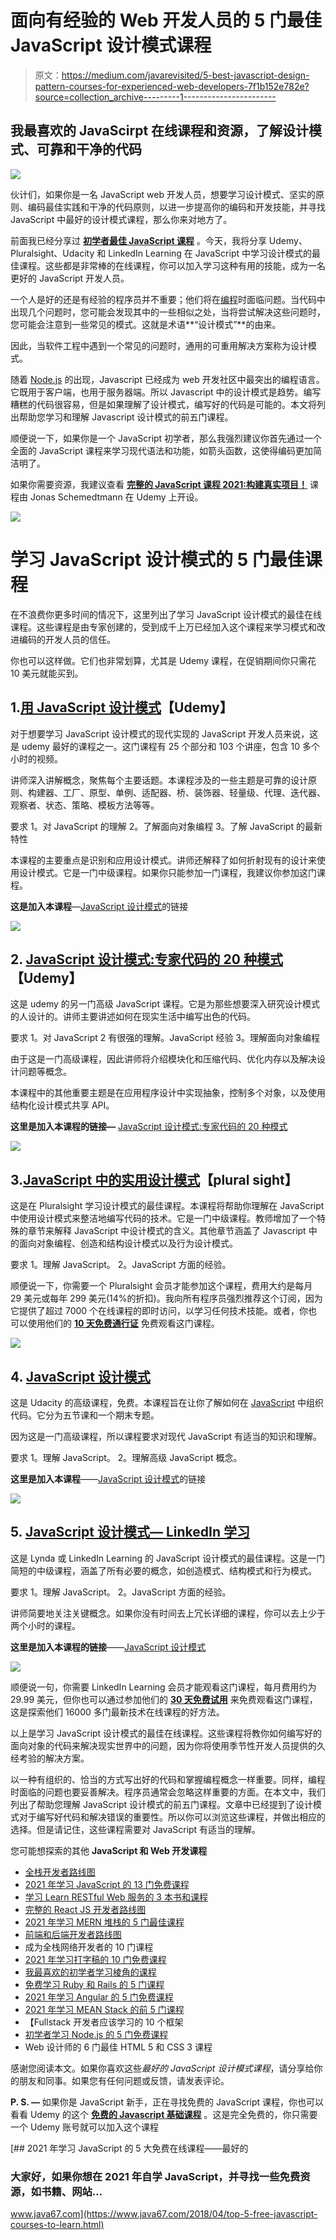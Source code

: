 # 面向有经验的 Web 开发人员的 5 门最佳 JavaScript 设计模式课程

> 原文：<https://medium.com/javarevisited/5-best-javascript-design-pattern-courses-for-experienced-web-developers-7f1b152e782e?source=collection_archive---------1----------------------->

## 我最喜欢的 JavaScirpt 在线课程和资源，了解设计模式、可靠和干净的代码

[![](img/36c8b4d01a897e4858442f64321adac7.png)](https://click.linksynergy.com/deeplink?id=JVFxdTr9V80&mid=39197&murl=https%3A%2F%2Fwww.udemy.com%2Fcourse%2Fdesign-patterns-javascript%2F)

伙计们，如果你是一名 JavaScript web 开发人员，想要学习设计模式、坚实的原则、编码最佳实践和干净的代码原则，以进一步提高你的编码和开发技能，并寻找 JavaScript 中最好的设计模式课程，那么你来对地方了。

前面我已经分享过 [**初学者最佳 JavaScript 课程**](/javarevisited/10-best-online-courses-to-learn-javascript-in-2020-af5ed0801645) 。今天，我将分享 Udemy、Pluralsight、Udacity 和 LinkedIn Learning 在 JavaScript 中学习设计模式的最佳课程。这些都是非常棒的在线课程，你可以加入学习这种有用的技能，成为一名更好的 JavaScript 开发人员。

一个人是好的还是有经验的程序员并不重要；他们将在[编程](/javarevisited/10-free-python-tutorials-and-courses-from-google-microsoft-and-coursera-for-beginners-96b9ad20b4e6)时面临问题。当代码中出现几个问题时，您可能会发现其中的一些相似之处，当将尝试解决这些问题时，您可能会注意到一些常见的模式。这就是术语**“设计模式”**的由来。

因此，当软件工程中遇到一个常见的问题时，通用的可重用解决方案称为设计模式。

随着 [Node.js](/javarevisited/top-10-online-courses-to-learn-node-js-in-depth-8ef0e31ca139) 的出现，Javascript 已经成为 web 开发社区中最突出的编程语言。它既用于客户端，也用于服务器端。所以 Javascript 中的设计模式是趋势。编写糟糕的代码很容易，但是如果理解了设计模式，编写好的代码是可能的。本文将列出帮助您学习和理解 Javascript 设计模式的前五门课程。

顺便说一下，如果你是一个 JavaScript 初学者，那么我强烈建议你首先通过一个全面的 JavaScript 课程来学习现代语法和功能，如箭头函数，这使得编码更加简洁明了。

如果你需要资源，我建议查看 [**完整的 JavaScript 课程 2021:构建真实项目！**](https://click.linksynergy.com/deeplink?id=JVFxdTr9V80&mid=39197&murl=https%3A%2F%2Fwww.udemy.com%2Fcourse%2Fthe-complete-javascript-course%2F) 课程由 Jonas Schemedtmann 在 Udemy 上开设。

[![](img/6185bde172778cda02ab6f0b3fd0728f.png)](https://click.linksynergy.com/deeplink?id=JVFxdTr9V80&mid=39197&murl=https%3A%2F%2Fwww.udemy.com%2Fcourse%2Fthe-complete-javascript-course%2F)

# 学习 JavaScript 设计模式的 5 门最佳课程

在不浪费你更多时间的情况下，这里列出了学习 JavaScript 设计模式的最佳在线课程。这些课程是由专家创建的，受到成千上万已经加入这个课程来学习模式和改进编码的开发人员的信任。

你也可以这样做。它们也非常划算，尤其是 Udemy 课程，在促销期间你只需花 10 美元就能买到。

## 1.[用 JavaScript 设计模式](https://click.linksynergy.com/deeplink?id=JVFxdTr9V80&mid=39197&murl=https%3A%2F%2Fwww.udemy.com%2Fcourse%2Fdesign-patterns-javascript%2F)【Udemy】

对于想要学习 JavaScript 设计模式的现代实现的 JavaScript 开发人员来说，这是 udemy 最好的课程之一。这门课程有 25 个部分和 103 个讲座，包含 10 多个小时的视频。

讲师深入讲解概念，聚焦每个主要话题。本课程涉及的一些主题是可靠的设计原则、构建器、工厂、原型、单例、适配器、桥、装饰器、轻量级、代理、迭代器、观察者、状态、策略、模板方法等等。

要求
1。对 JavaScript 的理解
2。了解面向对象编程
3。了解 JavaScript 的最新特性

本课程的主要重点是识别和应用设计模式。讲师还解释了如何折射现有的设计来使用设计模式。它是一门中级课程。如果你只能参加一门课程，我建议你参加这门课程。

**这是加入本课程**—[JavaScript 设计模式](https://click.linksynergy.com/deeplink?id=JVFxdTr9V80&mid=39197&murl=https%3A%2F%2Fwww.udemy.com%2Fcourse%2Fdesign-patterns-javascript%2F)的链接

[![](img/b61f460c53e140ee3d5e0e1c688c76bb.png)](https://click.linksynergy.com/deeplink?id=JVFxdTr9V80&mid=39197&murl=https%3A%2F%2Fwww.udemy.com%2Fcourse%2Fdesign-patterns-javascript%2F)

## 2. [JavaScript 设计模式:专家代码的 20 种模式](https://click.linksynergy.com/deeplink?id=JVFxdTr9V80&mid=39197&murl=https%3A%2F%2Fwww.udemy.com%2Fcourse%2Fjavascript-design-patterns-20-patterns-for-expert-code%2F)【Udemy】

这是 udemy 的另一门高级 JavaScript 课程。它是为那些想要深入研究设计模式的人设计的。讲师主要讲述如何在现实生活中编写出色的代码。

要求
1。对 JavaScript
2 有很强的理解。JavaScript 经验
3。理解面向对象编程

由于这是一门高级课程，因此讲师将介绍模块化和压缩代码、优化内存以及解决设计问题等概念。

本课程中的其他重要主题是在应用程序设计中实现抽象，控制多个对象，以及使用结构化设计模式共享 API。

**这里是加入本课程的链接—** [JavaScript 设计模式:专家代码的 20 种模式](https://click.linksynergy.com/deeplink?id=JVFxdTr9V80&mid=39197&murl=https%3A%2F%2Fwww.udemy.com%2Fcourse%2Fjavascript-design-patterns-20-patterns-for-expert-code%2F)

[![](img/2cb6d8d2d90f232d561e26139ef7f4c7.png)](https://click.linksynergy.com/deeplink?id=JVFxdTr9V80&mid=39197&murl=https%3A%2F%2Fwww.udemy.com%2Fcourse%2Fjavascript-design-patterns-20-patterns-for-expert-code%2F)

## 3.[JavaScript 中的实用设计模式](https://pluralsight.pxf.io/c/1193463/424552/7490?u=https%3A%2F%2Fwww.pluralsight.com%2Fjavascript-practical-design-patterns)【plural sight】

这是在 Pluralsight 学习设计模式的最佳课程。本课程将帮助你理解在 JavaScript 中使用设计模式来整洁地编写代码的技术。它是一门中级课程。教师增加了一个特殊的章节来解释 JavaScript 中设计模式的含义。其他章节涵盖了 Javascript 中的面向对象编程、创造和结构设计模式以及行为设计模式。

要求
1。理解 JavaScript。
2。JavaScript 方面的经验。

顺便说一下，你需要一个 Pluralsight 会员才能参加这个课程，费用大约是每月 29 美元或每年 299 美元(14%的折扣)。我向所有程序员强烈推荐这个订阅，因为它提供了超过 7000 个在线课程的即时访问，以学习任何技术技能。或者，你也可以使用他们的 [**10 天免费通行证**](https://pluralsight.pxf.io/c/1193463/424552/7490?u=https%3A%2F%2Fwww.pluralsight.com%2Flearn) 免费观看这门课程。

[![](img/a08aa829779c561399de5bd569c50e82.png)](https://pluralsight.pxf.io/c/1193463/424552/7490?u=https%3A%2F%2Fwww.pluralsight.com%2Fjavascript-practical-design-patterns)

## 4. [JavaScript 设计模式](https://www.udacity.com/course/javascript-design-patterns--ud989)

这是 Udacity 的高级课程，免费。本课程旨在让你了解如何在 [JavaScript](/javarevisited/10-best-online-courses-to-learn-javascript-in-2020-af5ed0801645) 中组织代码。它分为五节课和一个期末专题。

因为这是一门高级课程，所以课程要求对现代 JavaScript 有适当的知识和理解。

要求
1。理解 JavaScript。
2。理解高级 JavaScript 概念。

**这里是加入本课程**——[JavaScript 设计模式](https://www.udacity.com/course/javascript-design-patterns--ud989)的链接

[![](img/b54d9da2a1c7a0d10e91a78f6a058b5f.png)](https://www.udacity.com/course/javascript-design-patterns--ud989)

## 5. [JavaScript 设计模式— LinkedIn 学习](http://linkedin-learning.pxf.io/c/1193463/449670/8005?u=https%3A%2F%2Fwww.linkedin.com%2Flearning%2Fjavascript-patterns-2)

这是 Lynda 或 LinkedIn Learning 的 JavaScript 设计模式的最佳课程。这是一门简短的中级课程，涵盖了所有必要的概念，如创造模式、结构模式和行为模式。

要求
1。理解 JavaScript。
2。JavaScript 方面的经验。

讲师简要地关注关键概念。如果你没有时间去上冗长详细的课程，你可以去上少于两个小时的课程。

**这里是加入本课程的链接**——[JavaScript 设计模式](http://linkedin-learning.pxf.io/c/1193463/449670/8005?u=https%3A%2F%2Fwww.linkedin.com%2Flearning%2Fjavascript-patterns-2)

[![](img/1162fdb448e6281902fbcb5daee238a2.png)](http://linkedin-learning.pxf.io/c/1193463/449670/8005?u=https%3A%2F%2Fwww.linkedin.com%2Flearning%2Fjavascript-patterns-2)

顺便说一句，你需要 LinkedIn Learning 会员才能观看这门课程，每月费用约为 29.99 美元，但你也可以通过参加他们的 [**30 天免费试用**](http://linkedin-learning.pxf.io/c/1193463/449670/8005?u=https%3A%2F%2Fwww.linkedin.com%2Flearning%2Fsubscription%2Fproducts) 来免费观看这门课程，这是探索他们 16000 多门最新技术在线课程的好方法。

以上是学习 JavaScript 设计模式的最佳在线课程。这些课程将教你如何编写好的面向对象的代码来解决现实世界中的问题，因为你将使用季节性开发人员提供的久经考验的解决方案。

以一种有组织的、恰当的方式写出好的代码和掌握编程概念一样重要。同样，编程时面临的问题也要妥善解决。程序员通常会忽略这样重要的方面。在本文中，我们列出了帮助您理解 JavaScript 设计模式的前五门课程。文章中已经提到了设计模式对于编写好代码和解决错误的重要性。所以你可以浏览这些课程，并做出相应的选择。但是请记住，这些课程需要对 JavaScript 有适当的理解。

您可能想探索的其他 **JavaScript 和 Web 开发课程**

*   [全栈开发者路线图](/javarevisited/the-2019-web-developer-roadmap-ab89ac3c380e)
*   [2021 年学习 JavaScript 的 13 门免费课程](/javarevisited/12-free-courses-to-learn-javascript-and-es6-for-beginners-and-experienced-developers-aa35874c9a32)
*   [学习 Learn RESTful Web 服务的 3 本书和课程](http://www.java67.com/2018/02/3-books-and-courses-to-learn-restful-web-services-with-spring.html)
*   [完整的 React JS 开发者路线图](https://javarevisited.blogspot.com/2018/10/the-2018-react-developer-roadmap.html#axzz5dPh5g7tg)
*   [2021 年学习 MERN 堆栈的 5 门最佳课程](https://www.java67.com/2020/06/top-5-courses-to-learn-mern-stack-for-web-development.html)
*   [前端和后端开发者路线图](https://javarevisited.blogspot.com/2019/02/the-2019-web-developer-roadmap.html)
*   成为全栈网络开发者的 10 门课程
*   [2021 年学习打字稿的 10 门免费课程](/javarevisited/top-10-free-typescript-courses-to-learn-online-best-of-lot-44bce9da41d1)
*   [我最喜欢的初学者学习棱角的课程](/javarevisited/10-courses-to-learn-angular-for-web-development-6da1bd2856dc)
*   [免费学习 Ruby 和 Rails 的 5 门课程](http://www.java67.com/2018/02/5-free-ruby-and-rails-courses-to-learn-online.html)
*   [2021 年学习 Angular 的 5 门免费课程](https://javarevisited.blogspot.com/2018/06/5-best-courses-to-learn-angular.html)
*   [2021 年学习 MEAN Stack 的前 5 门课程](/javarevisited/5-best-courses-to-learn-mean-stack-for-beginners-and-experienced-developers-31162f8e3c03?source=extreme_sidebar---------0-2----------------------)
*   【Fullstack 开发者应该学习的 10 个框架
*   [初学者学习 Node.js 的 5 门免费课程](/javarevisited/7-free-courses-to-learn-node-js-in-2020-2f1dd6722b49)
*   Web 设计师的 6 门最佳 HTML 5 和 CSS 3 课程

感谢您阅读本文。如果你喜欢这些*最好的 JavaScript 设计模式课程*，请分享给你的朋友和同事。如果您有任何问题或反馈，请发表评论。

**P. S. —** 如果你是 JavaScript 新手，正在寻找免费的 JavaScript 课程，你也可以看看 Udemy 的这个 [**免费的 Javascript 基础课程**](http://bit.ly/2zNH9Tj) 。这是完全免费的，你只需要一个 Udemy 账号就可以加入这个课程

[](https://www.java67.com/2018/04/top-5-free-javascript-courses-to-learn.html) [## 2021 年学习 JavaScript 的 5 大免费在线课程——最好的

### 大家好，如果你想在 2021 年自学 JavaScript，并寻找一些免费资源，如书籍、网站…

www.java67.com](https://www.java67.com/2018/04/top-5-free-javascript-courses-to-learn.html)